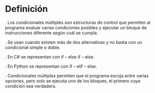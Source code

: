 # Definición 

. Los condicionales múltiples son estructuras de control que permiten al programa evaluar varias condiciones posibles y ejecutar un bloque de instrucciones diferente según cuál se cumpla.

. Se usan cuando existen más de dos alternativas y no basta con un condicional simple o doble.

. En C# se representan con if – else if – else.

. En Python se representan con if – elif – else.

. Condicionales múltiples permiten que el programa escoja entre varias opciones, pero solo se ejecuta uno de los bloques, el primero cuya condición sea verdadera.